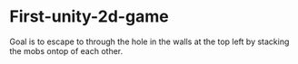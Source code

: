 # First-unity-2d-game
Goal is to escape to through the hole in the walls at the top left by stacking the mobs ontop of each other.
